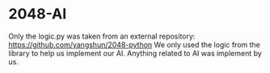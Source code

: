 # 2048-AI

Only the logic.py was taken from an external repository: https://github.com/yangshun/2048-python
We only used the logic from the library to help us implement our AI. Anything related to AI was implement by us.
